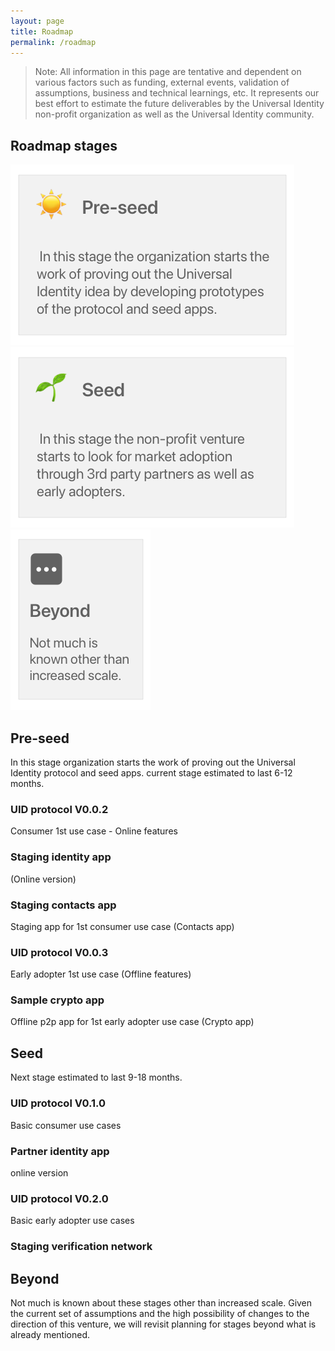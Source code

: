 ```yaml
---
layout: page
title: Roadmap
permalink: /roadmap
---
```

> Note: All information in this page are tentative and dependent on various factors such as funding, external events, validation of assumptions, business and technical learnings, etc. It represents our best effort to estimate the future deliverables by the Universal Identity non-profit organization as well as the Universal Identity community.

## Roadmap stages

[![Roadmap stages - Pre-seed][stages-pre-seed-tile]][stages-pre-seed-tile-click]
[![Roadmap stages - Seed][stages-seed-tile]][stages-seed-tile-click]
[![Roadmap stages - Beyond][stages-beyond-tile]][stages-beyond-tile-click]

[stages-pre-seed-tile]: assets/images/roadmap/stages-pre-seed-tile.png
[stages-pre-seed-tile-click]: roadmap#pre-seed
[stages-seed-tile]: assets/images/roadmap/stages-seed-tile.png
[stages-seed-tile-click]: roadmap#seed
[stages-beyond-tile]: assets/images/roadmap/stages-beyond-tile.png
[stages-beyond-tile-click]: roadmap#beyond

## Pre-seed

In this stage organization starts the work of proving out the Universal Identity protocol and seed apps. current stage estimated to last 6-12 months.

### UID protocol V0.0.2

Consumer 1st use case - Online features

### Staging identity app

(Online version)

### Staging contacts app

Staging app for 1st consumer use case (Contacts app)

### UID protocol V0.0.3

Early adopter 1st use case (Offline features)

### Sample crypto app

Offline p2p app for 1st early adopter use case (Crypto app)

## Seed

Next stage estimated to last 9-18 months.

### UID protocol V0.1.0

Basic consumer use cases

### Partner identity app

online version

### UID protocol V0.2.0

Basic early adopter use cases

### Staging verification network

## Beyond

Not much is known about these stages other than increased scale. Given the current set of assumptions and the high possibility of changes to the direction of this venture, we will revisit planning for stages beyond what is already mentioned.
